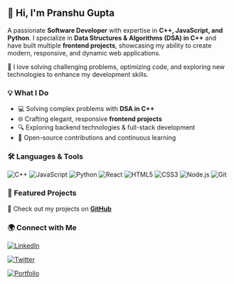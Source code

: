 ## 👋 Hi, I'm **Pranshu Gupta**
A passionate **Software Developer** with expertise in **C++, JavaScript, and Python**. I specialize in **Data Structures & Algorithms (DSA) in C++** and have built multiple **frontend projects**, showcasing my ability to create modern, responsive, and dynamic web applications.  

🚀 I love solving challenging problems, optimizing code, and exploring new technologies to enhance my development skills.  

### 💡 What I Do  

- 💻 Solving complex problems with **DSA in C++**  
- 🌐 Crafting elegant, responsive **frontend projects**  
- 🔍 Exploring backend technologies & full-stack development  
- 🚀 Open-source contributions and continuous learning  

### 🛠️ Languages & Tools  

  ![C++](https://img.shields.io/badge/C++-00599C?style=flat&logo=c%2B%2B&logoColor=white)   ![JavaScript](https://img.shields.io/badge/JavaScript-F7DF1E?style=flat&logo=javascript&logoColor=black)   ![Python](https://img.shields.io/badge/Python-3776AB?style=flat&logo=python&logoColor=white)   ![React](https://img.shields.io/badge/React-61DAFB?style=flat&logo=react&logoColor=black)   ![HTML5](https://img.shields.io/badge/HTML5-E34F26?style=flat&logo=html5&logoColor=white)   ![CSS3](https://img.shields.io/badge/CSS3-1572B6?style=flat&logo=css3&logoColor=white)   ![Node.js](https://img.shields.io/badge/Node.js-43853D?style=flat&logo=node.js&logoColor=white)   ![Git](https://img.shields.io/badge/Git-F05032?style=flat&logo=git&logoColor=white)  

### 📌 Featured Projects  

🚀 Check out my projects on **[GitHub](https://github.com/pranshugupta28)**  

### 🌍 Connect with Me  

[![LinkedIn](https://img.shields.io/badge/LinkedIn-0A66C2?style=flat&logo=linkedin&logoColor=white)](https://linkedin.com/in/pranshugupta28)  

[![Twitter](https://img.shields.io/badge/Twitter-1DA1F2?style=flat&logo=twitter&logoColor=white)](https://twitter.com/pranshugupta28)  

[![Portfolio](https://img.shields.io/badge/Portfolio-FF5722?style=flat&logo=google-chrome&logoColor=white)](https://PranshuGupta.com)  

